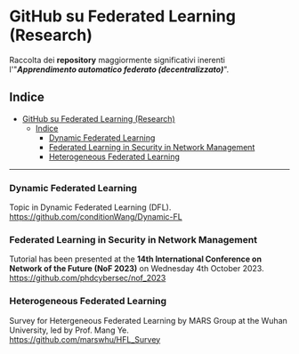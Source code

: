 # GitHub su Federated Learning (Research)
Raccolta dei **repository** maggiormente significativi inerenti l'"_**Apprendimento automatico federato (decentralizzato)**_".
 
## Indice
- [GitHub su Federated Learning (Research)](#github-su-federated-learning-research)
  - [Indice](#indice)
    - [Dynamic Federated Learning](#dynamic-federated-learning)
    - [Federated Learning in Security in Network Management](#federated-learning-in-security-in-network-management)
    - [Heterogeneous Federated Learning](#heterogeneous-federated-learning)

 

-------------


### Dynamic Federated Learning   
Topic in Dynamic Federated Learning (DFL).      
https://github.com/conditionWang/Dynamic-FL    


### Federated Learning in Security in Network Management  
Tutorial has been presented at the **14th International Conference on Network of the Future (NoF 2023)** on Wednesday 4th October 2023.     
https://github.com/phdcybersec/nof_2023     


### Heterogeneous Federated Learning        
Survey for Hetergeneous Federated Learning by MARS Group at the Wuhan University, led by Prof. Mang Ye.        
https://github.com/marswhu/HFL_Survey     



